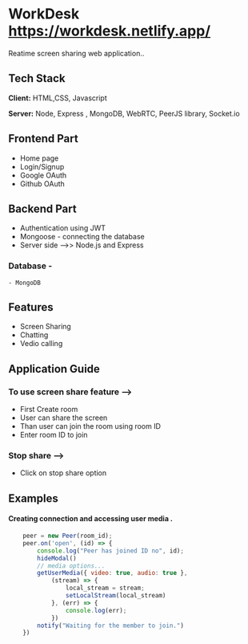 
# WorkDesk https://workdesk.netlify.app/

Reatime screen sharing web application..

## Tech Stack

**Client:** HTML,CSS, Javascript

**Server:** Node, Express , MongoDB, WebRTC, PeerJS library, Socket.io


## Frontend Part

- Home page
- Login/Signup
- Google OAuth 
- Github OAuth

## Backend Part
- Authentication using JWT
- Mongoose - connecting the database
- Server side -->> Node.js and Express 
### Database - 
    - MongoDB

## Features 
 -  Screen Sharing 
 -  Chatting 
 -  Vedio calling
## Application Guide



### To use screen share feature -->
-  First Create room 
-  User can share the screen
-  Than user can join the room using room ID
-  Enter room ID to join 

### Stop share -->
- Click on stop share option 


## Examples
 #### Creating connection and accessing user media .
```javascript
    peer = new Peer(room_id);
    peer.on('open', (id) => {
        console.log("Peer has joined ID no", id);
        hideModal()
        // media options...
        getUserMedia({ video: true, audio: true },
            (stream) => {
                local_stream = stream;
                setLocalStream(local_stream)
            }, (err) => {
                console.log(err);
            })
        notify("Waiting for the member to join.")
    })
```

